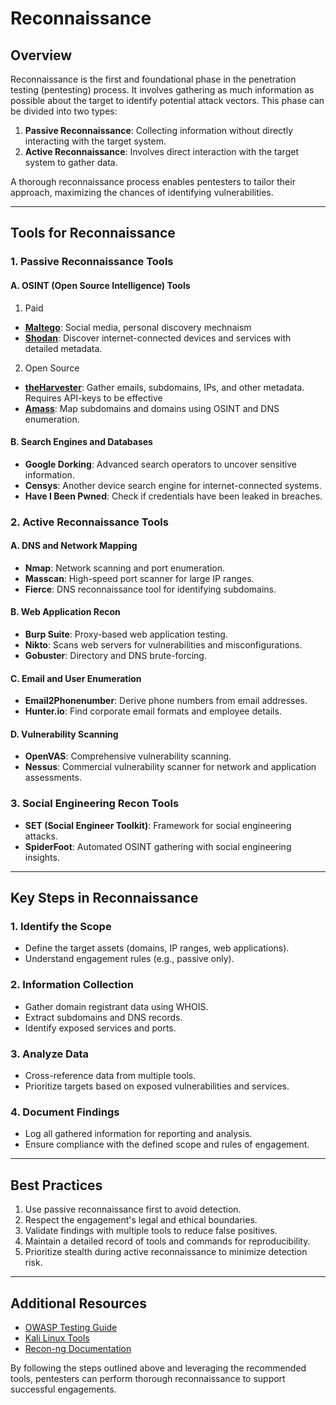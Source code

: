 # Reconnaissance

## Overview
Reconnaissance is the first and foundational phase in the penetration testing (pentesting) process. It involves gathering as much information as possible about the target to identify potential attack vectors. This phase can be divided into two types:

1. **Passive Reconnaissance**: Collecting information without directly interacting with the target system.
2. **Active Reconnaissance**: Involves direct interaction with the target system to gather data.

A thorough reconnaissance process enables pentesters to tailor their approach, maximizing the chances of identifying vulnerabilities.

---

## Tools for Reconnaissance

### 1. **Passive Reconnaissance Tools**
#### A. OSINT (Open Source Intelligence) Tools
1. Paid
- **[Maltego](https://www.maltego.com/)**: Social media, personal discovery mechnaism
- **[Shodan](https://www.shodan.io/)**: Discover internet-connected devices and services with detailed metadata.
2. Open Source
- **[theHarvester](https://github.com/laramies/theHarvester)**: Gather emails, subdomains, IPs, and other metadata. Requires API-keys to be effective
- **[Amass](https://github.com/owasp-amass/amass)**: Map subdomains and domains using OSINT and DNS enumeration.

#### B. Search Engines and Databases
- **Google Dorking**: Advanced search operators to uncover sensitive information.
- **Censys**: Another device search engine for internet-connected systems.
- **Have I Been Pwned**: Check if credentials have been leaked in breaches.

### 2. **Active Reconnaissance Tools**
#### A. DNS and Network Mapping
- **Nmap**: Network scanning and port enumeration.
- **Masscan**: High-speed port scanner for large IP ranges.
- **Fierce**: DNS reconnaissance tool for identifying subdomains.

#### B. Web Application Recon
- **Burp Suite**: Proxy-based web application testing.
- **Nikto**: Scans web servers for vulnerabilities and misconfigurations.
- **Gobuster**: Directory and DNS brute-forcing.

#### C. Email and User Enumeration
- **Email2Phonenumber**: Derive phone numbers from email addresses.
- **Hunter.io**: Find corporate email formats and employee details.

#### D. Vulnerability Scanning
- **OpenVAS**: Comprehensive vulnerability scanning.
- **Nessus**: Commercial vulnerability scanner for network and application assessments.

### 3. **Social Engineering Recon Tools**
- **SET (Social Engineer Toolkit)**: Framework for social engineering attacks.
- **SpiderFoot**: Automated OSINT gathering with social engineering insights.

---

## Key Steps in Reconnaissance

### 1. **Identify the Scope**
   - Define the target assets (domains, IP ranges, web applications).
   - Understand engagement rules (e.g., passive only).

### 2. **Information Collection**
   - Gather domain registrant data using WHOIS.
   - Extract subdomains and DNS records.
   - Identify exposed services and ports.

### 3. **Analyze Data**
   - Cross-reference data from multiple tools.
   - Prioritize targets based on exposed vulnerabilities and services.

### 4. **Document Findings**
   - Log all gathered information for reporting and analysis.
   - Ensure compliance with the defined scope and rules of engagement.

---

## Best Practices

1. Use passive reconnaissance first to avoid detection.
2. Respect the engagement's legal and ethical boundaries.
3. Validate findings with multiple tools to reduce false positives.
4. Maintain a detailed record of tools and commands for reproducibility.
5. Prioritize stealth during active reconnaissance to minimize detection risk.

---

## Additional Resources
- [OWASP Testing Guide](https://owasp.org/)
- [Kali Linux Tools](https://www.kali.org/tools/)
- [Recon-ng Documentation](https://github.com/lanmaster53/recon-ng/wiki)

By following the steps outlined above and leveraging the recommended tools, pentesters can perform thorough reconnaissance to support successful engagements.

